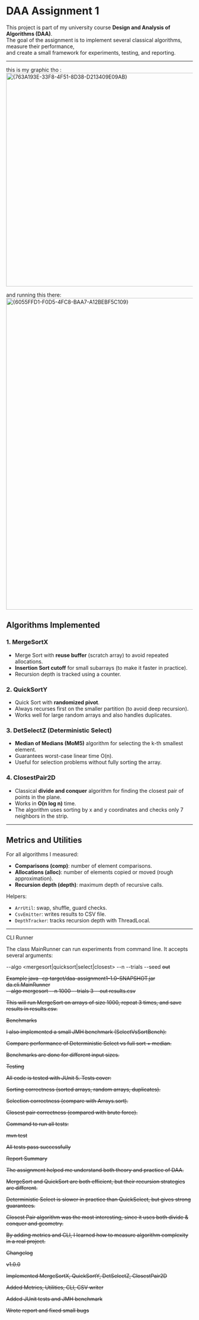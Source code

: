 # DAA Assignment 1

This project is part of my university course **Design and Analysis of Algorithms (DAA)**.  
The goal of the assignment is to implement several classical algorithms, measure their performance,  
and create a small framework for experiments, testing, and reporting.  

---
this is my graphic tho :
<img width="1779" height="575" alt="{763A193E-33F8-4F51-8D38-D213409E09AB}" src="https://github.com/user-attachments/assets/e49b7209-b868-41ad-9bf1-e91a2b676a19" />

and running this there:
<img width="1168" height="839" alt="{6055FFD1-F0D5-4FC8-BAA7-A12BEBF5C109}" src="https://github.com/user-attachments/assets/55a1215c-604d-43c6-9043-ba2578a6a739" />


## Algorithms Implemented

### 1. MergeSortX
- Merge Sort with **reuse buffer** (scratch array) to avoid repeated allocations.  
- **Insertion Sort cutoff** for small subarrays (to make it faster in practice).  
- Recursion depth is tracked using a counter.  

### 2. QuickSortY
- Quick Sort with **randomized pivot**.  
- Always recurses first on the smaller partition (to avoid deep recursion).  
- Works well for large random arrays and also handles duplicates.  

### 3. DetSelectZ (Deterministic Select)
- **Median of Medians (MoM5)** algorithm for selecting the k-th smallest element.  
- Guarantees worst-case linear time O(n).  
- Useful for selection problems without fully sorting the array.  

### 4. ClosestPair2D
- Classical **divide and conquer** algorithm for finding the closest pair of points in the plane.  
- Works in **O(n log n)** time.  
- The algorithm uses sorting by x and y coordinates and checks only 7 neighbors in the strip.  

---

## Metrics and Utilities

For all algorithms I measured:
- **Comparisons (comp)**: number of element comparisons.  
- **Allocations (alloc)**: number of elements copied or moved (rough approximation).  
- **Recursion depth (depth)**: maximum depth of recursive calls.  

Helpers:
- `ArrUtil`: swap, shuffle, guard checks.  
- `CsvEmitter`: writes results to CSV file.  
- `DepthTracker`: tracks recursion depth with ThreadLocal.  

---

CLI Runner

The class MainRunner can run experiments from command line.
It accepts several arguments:

--algo <mergesort|quicksort|select|closest>
--n <size>
--trials <t>
--seed <s>
out <file>

Example
java -cp target/daa-assignment1-1.0-SNAPSHOT.jar da.cli.MainRunner \
  --algo mergesort --n 1000 --trials 3 --out results.csv


This will run MergeSort on arrays of size 1000, repeat 3 times, and save results in results.csv.

Benchmarks

I also implemented a small JMH benchmark (SelectVsSortBench):

Compare performance of Deterministic Select vs full sort + median.

Benchmarks are done for different input sizes.

Testing

All code is tested with JUnit 5.
Tests cover:

Sorting correctness (sorted arrays, random arrays, duplicates).

Selection correctness (compare with Arrays.sort).

Closest pair correctness (compared with brute force).

Command to run all tests:

mvn test


All tests pass successfully 

Report Summary

The assignment helped me understand both theory and practice of DAA.

MergeSort and QuickSort are both efficient, but their recursion strategies are different.

Deterministic Select is slower in practice than QuickSelect, but gives strong guarantees.

Closest Pair algorithm was the most interesting, since it uses both divide & conquer and geometry.

By adding metrics and CLI, I learned how to measure algorithm complexity in a real project.

Changelog

v1.0.0

Implemented MergeSortX, QuickSortY, DetSelectZ, ClosestPair2D

Added Metrics, Utilities, CLI, CSV writer

Added JUnit tests and JMH benchmark

Wrote report and fixed small bugs
